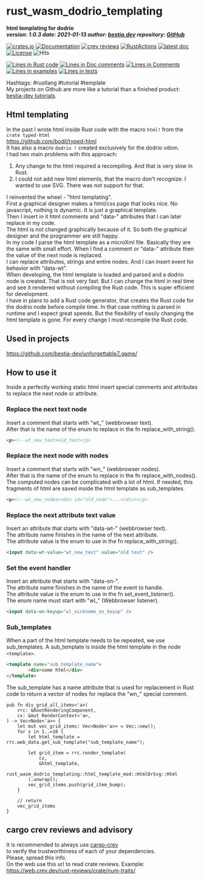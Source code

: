 [comment]: # (lmake_md_to_doc_comments segment start A)

# rust_wasm_dodrio_templating

[comment]: # (lmake_cargo_toml_to_md start)

**html templating for dodrio**  
***version: 1.0.3  date: 2021-01-13 author: [bestia.dev](https://bestia.dev) repository: [GitHub](https://github.com/bestia-dev/rust_wasm_dodrio_templating)***  

[comment]: # (lmake_cargo_toml_to_md end)

[![crates.io](https://img.shields.io/crates/v/rust_wasm_dodrio_templating.svg)](https://crates.io/crates/rust_wasm_dodrio_templating)
[![Documentation](https://docs.rs/rust_wasm_dodrio_templating/badge.svg)](https://docs.rs/rust_wasm_dodrio_templating/)
[![crev reviews](https://web.crev.dev/rust-reviews/badge/crev_count/rust_wasm_dodrio_templating.svg)](https://web.crev.dev/rust-reviews/crate/rust_wasm_dodrio_templating/)
[![RustActions](https://github.com/bestia-dev/rust_wasm_dodrio_templating/workflows/rust/badge.svg)](https://github.com/bestia-dev/rust_wasm_dodrio_templating/)
[![latest doc](https://img.shields.io/badge/latest_docs-GitHub-orange.svg)](https://bestia-dev.github.io/rust_wasm_dodrio_templating/rust_wasm_dodrio_templating/index.html)
[![License](https://img.shields.io/badge/license-MIT-blue.svg)](https://github.com/bestia-dev/rust_wasm_dodrio_templating/blob/master/LICENSE)
![Hits](https://bestia.dev/webpage_hit_counter/get_svg_image/936823417.svg)

[comment]: # (lmake_lines_of_code start)
[![Lines in Rust code](https://img.shields.io/badge/Lines_in_Rust-261-green.svg)](https://github.com/bestia-dev/rust_wasm_dodrio_templating/)
[![Lines in Doc comments](https://img.shields.io/badge/Lines_in_Doc_comments-145-blue.svg)](https://github.com/bestia-dev/rust_wasm_dodrio_templating/)
[![Lines in Comments](https://img.shields.io/badge/Lines_in_comments-51-purple.svg)](https://github.com/bestia-dev/rust_wasm_dodrio_templating/)
[![Lines in examples](https://img.shields.io/badge/Lines_in_examples-0-yellow.svg)](https://github.com/bestia-dev/rust_wasm_dodrio_templating/)
[![Lines in tests](https://img.shields.io/badge/Lines_in_tests-0-orange.svg)](https://github.com/bestia-dev/rust_wasm_dodrio_templating/)

[comment]: # (lmake_lines_of_code end)

Hashtags: #rustlang #tutorial #template  
My projects on Github are more like a tutorial than a finished product: [bestia-dev tutorials](https://github.com/bestia-dev/tutorials_rust_wasm).

## Html templating

In the past I wrote html inside Rust code with the macro `html!` from the `crate typed-html`  
<https://github.com/bodil/typed-html>  
It has also a macro `dodrio !` created exclusively for the dodrio vdom.  
I had two main problems with this approach:  

1. Any change to the html required a recompiling. And that is very slow in Rust.  
2. I could not add new html elements, that the macro don't recognize. I wanted to use SVG. There was not support for that.  

I reinvented the wheel - "html templating".  
First a graphical designer makes a html/css page that looks nice. No javascript, nothing is dynamic. It is just a graphical template.  
Then I insert in it html comments and "data-" attributes that I can later replace in my code.  
The html is not changed graphically because of it. So both the graphical designer and the programmer are still happy.  
In my code I parse the html template as a microXml file. Basically they are the same with small effort. When I find a comment or "data-" attribute then the value of the next node is replaced.  
I can replace attributes, strings and entire nodes. And I can insert event for behavior with "data-wt".  
When developing, the html template is loaded and parsed and a dodrio node is created. That is not very fast. But I can change the html in real time and see it rendered without compiling the Rust code. This is super efficient for development.  
I have in plans to add a Rust code generator, that creates the Rust code for the dodrio node before compile time. In that case nothing is parsed in runtime and I expect great speeds. But the flexibility of easily changing the html template is gone. For every change I must recompile the Rust code.  

## Used in projects

<https://github.com/bestia-dev/unforgettable7_game/>  

## How to use it

Inside a perfectly working static html insert special comments and attributes to replace the next node or attribute.  

### Replace the next text node  

Insert a comment that starts with "wt_" (webbrowser text).  
After that is the name of the enum to replace in the fn replace_with_string().  

```html
<p><!--wt_new_text>old_text</p>
```

### Replace the next node with nodes  

Insert a comment that starts with "wn_" (webbrowser nodes).  
After that is the name of the enum to replace in the fn replace_with_nodes().  
The computed nodes can be complicated with a lot of html. If needed, this fragments of html are saved inside the html template as sub_templates.  

```html
<p><!--wn_new_nodes><div id="old_node">...</div></p>
```

### Replace the next attribute text value  

Insert an attribute that starts with "data-wt-" (webbrowser text).  
The attribute name finishes in the name of the next attribute.  
The attribute value is the enum to use in the fn replace_with_string().  

```html
<input data-wt-value="wt_new_text" value="old text" />
```

### Set the event handler  

Insert an attribute that starts with "data-on-".  
The attribute name finishes in the name of the event to handle.  
The attribute value is the enum to use in the fn set_event_listener().  
The enum name must start with "wl_" (Webbrowser listener).

```html
<input data-on-keyup="wl_nickname_on_keyup" />
```

### Sub_templates

When a part of the html template needs to be repeated, we use sub_templates.
A sub_template is inside the html template in the node `<template>`.  

```html
<template name="sub_template_name">
        <div>some html</div>
</template>
```

The sub_template has a name attribute that is used for replacement in Rust code to return a vector of nodes for replace the "wn_" special comment.  

```ignore
pub fn div_grid_all_items<'a>(
    rrc: &RootRenderingComponent,
    cx: &mut RenderContext<'a>,
) -> Vec<Node<'a>> {
    let mut vec_grid_items: Vec<Node<'a>> = Vec::new();
    for x in 1..=10 {
        let html_template = rrc.web_data.get_sub_template("sub_template_name");

        let grid_item = rrc.render_template(
            cx,
            &html_template,
            rust_wasm_dodrio_templating::html_template_mod::HtmlOrSvg::Html
        ).unwrap();
        vec_grid_items.push(grid_item_bump);
    }

    // return
    vec_grid_items
}
```

## cargo crev reviews and advisory

It is recommended to always use [cargo-crev](https://github.com/crev-dev/cargo-crev)  
to verify the trustworthiness of each of your dependencies.  
Please, spread this info.  
On the web use this url to read crate reviews. Example:  
<https://web.crev.dev/rust-reviews/crate/num-traits/>  

[comment]: # (lmake_md_to_doc_comments segment end A)
